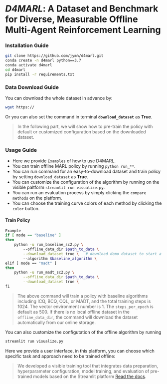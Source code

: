 # *D4MARL*: A Dataset and Benchmark for Diverse, Measurable Offline Multi-Agent Reinforcement Learning



### Installation Guide

```bash
git clone https://github.com/jymh/d4marl.git
conda create -n d4marl python==3.7
conda activate d4marl
cd d4marl
pip install -r requirements.txt
```



### Data Download Guide

You can download the whole dataset in advance by:

```bash
wget https://
```

Or you can also set the command in terminal **`download_dataset`** as **True**. 

> In the following part, we will show how to pre-train the policy with default or customized configuration based on the downloaded dataset.



### Usage Guide

- Here we provide `Examples` of how to use D4MARL.
- You can train offline MARL policy by running `python run_**`.
- You can run command for an easy-to-download dataset and train policy by setting `download_dataset` as **True**.
- You can customize the configuration of the algorithm by running on the visible paltform `streamlit run visualize.py`.
- You can run an evaluation process by simply clicking the `compare methods` on the platform.
- You can choose the training curve colors of each method by clicking the `color` button.

#### Train Policy

```bash
Example
if [ mode == "baseline" ]
then
    python -u run_baseline_sc2.py \ 
        --offline_data_dir $path_to_data \
        --download_dataset true \   # download demo dataset to start a quick training
        --algorithm $baseline_algorithm \
elif [ mode == "madt" ]
then
    python -u run_madt_sc2.py \
        --offline_data_dir $path_to_data \
        --download_dataset true \
fi
```

> The above command will train a policy with baseline algorithms including ICQ, BCQ, CQL, or MADT, and the total training steps is 1024. The vector environment number is 1. The ``steps_per_epoch`` is default as 500. If there is no local offline dataset in the `offline_data_dir`, the command will download the dataset automatically from our online storage.

You can also customize the configutation of the offline algorithm by running

```bash
streamlit run visualize.py
```

Here we provide a user interface, in this platform, you can choose which specific task and approach need to be trained offline:

> We developed a visible training tool that integrates data preparation, hyperparameter configuration, model training, and evaluation of pre-trained models based on the Streamlit platform [Read the docs](https://www.writethedocs.org/).
